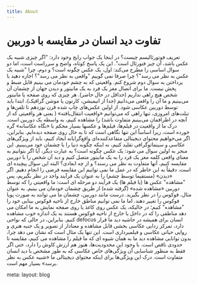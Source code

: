```yaml
---
title: About
---
```


# تفاوت دید انسان در مقایسه با دوربین

تعریف فوتورئالیسم چیست؟ در اینجا یک جواب رایج وجود دارد: "اگر چیزی شبیه یک عکس باشد، آن چیز فتورئال است". این یک پاسخ کوتاه، واضح و سرراست است، اما دو سوال اساسی را مطرح می‌کند: اول، یک عکس چگونه است؟ و دوم، چرا "شبیه یک عکس به نظر می رسد"؟ چرا صرفا نمی گوییم "واقعی به نظر می رسد"؟ اجازه دهید با پرداختن به سوال دوم شروع کنم. واقعیتی که به چشم خودمان می بینیم قابل ضبط و پخش نیست. ما برای اتصال مغز یک فرد به یک مانیتور و دیدن جهان از چشمان آن شخص هیچ راهی نداریم (حداقل در حال حاضر). هر چیزی که روی صفحه یا مانیتور می‌بینیم و ما آن را واقعی می‌دانیم (جدا از انیمیشن، کارتون یا موشن گرافیک)، ابتدا باید توسط دوربین عکاسی شود. از اولین عکس‌های چاپ شده قرن نوزدهم تا تلفن‌ها و تبلت‌های امروزی، تنها راهی که می‌توانیم «واقعیت انتقال‌یافته» ( یعنی هر واقعیتی که از آنچه در اطرافمان می‌بینیم متفاوت باشد) را مشاهده کنیم، به واسطه یک دوربین است. درک ما از واقعیت در فیلم‌ها، فیلم‌ها و عکسها بسیار محکم با «نگاه عکاسانه» گره خورده است، زیرا اساساً این تنها نگاهی است که تا به حال روی صفحه دیده‌ایم. بنابراین، اگر می‌خواهیم محتوای دیجیتالی متقاعدکننده‌ای واقع‌گرایانه ایجاد کنیم، باید از ویژگی‌های عکاسی و سینماتوگرافی تقلید کنیم، نه اینکه چگونه دنیا را با چشمان خود می‌بینیم. این منجر به اولین سوال می شود: یک عکس چگونه است؟ به عبارت دیگر، آیا اگر بتوانیم به معنای واقعی کلمه مغز یک فرد را به یک مانیتور متصل کنیم و دید آن شخص را با دوربین مقایسه کنیم، آنها متفاوت به نظر می رسند؟ و از چه ابعادی؟
البته این سوال پیچیده ای است، دقیقاً به این خاطر که در عمل ما نمی توانیم این مقایسه فرضی را انجام دهیم. اگر «دیدن» (مستقیما توسط چشم) را به عنوان یک فرآیند واحد در نظر بگیریم، پس "مشاهده" عکس ها (یا فیلم ها) یک فرآیند دو مرحله ای است: ما واقعیتی را که توسط دوربین «مشاهده شده» (گرفته شده) از طریق چشمان خودمان می بینیم. به عنوان مثال، فوکوس را در نظر بگیرید. درست مانند دوربین، چشمان ما می توانند به صورت پویا فوکوس را تغییر دهند. اما ما نمی توانیم مناطق خارج از ناحیه فوکوس بینایی خود را "مشاهده" کنیم؛ در حالیکه، یک عکس روی کاغذ یا روی صفحه نمایش به ما امکان می دهد مناطقی را که در داخل یا خارج از ناحیه فوکوس هستند به یک اندازه خوب مشاهده کنیم. بنابراین، در حالی که نواحی defocus انسان برای همیشه در حاشیه دید ما قرار دارد، تمرکز زدایی عکاسی بخشی قابل مشاهده و معنادار از تصویر و یک جنبه هنری و روایی حیاتی عکاسی و فیلمبرداری است. این تنها یک مثال است که نشان می دهد چرا، بدون توانایی مشاهده دید ما به همان شیوه ای که ما فیلم را مشاهده می کنیم، مقایسه تا حدودی ناقص است. با وجود این محدودیت‌ها، هنوز هم ارزش کاوش را دارد، حتی اگر فقط به منظور شناسایی آن ویژگی‌های خاص عکاسی که به طور مشخص با دید انسان متفاوت است. درک این ویژگی‌ها برای اینکه محتوای دیجیتالی ما «شبیه عکس به نظر برسد» بسیار مهم است.


<route lang="yaml">
meta:
  layout: blog
</route>
